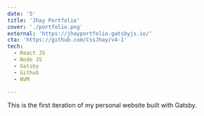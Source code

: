 ```yaml
---
date: '5'
title: 'Jhay Portfolio'
cover: './portfolio.png'
external: 'https://jhayportfolio.gatsbyjs.io/'
cta: 'https://github.com/CssJhay/v4-1'
tech:
  - React JS
  - Node JS
  - Gatsby 
  - Github
  - NVM

---
```


This is the first iteration of my personal website built with Gatsby.
